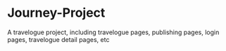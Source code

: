 # Journey-Project
A travelogue project, including travelogue pages, publishing pages, login pages, travelogue detail pages, etc
